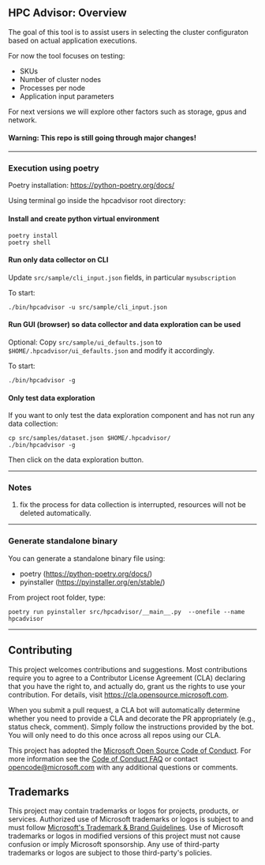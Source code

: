 ## HPC Advisor: Overview

The goal of this tool is to assist users in selecting the cluster configuraton
based on actual application executions.

For now the tool focuses on testing:
- SKUs
- Number of cluster nodes
- Processes per node
- Application input parameters

For next versions we will explore other factors such as storage, gpus and
network.

#### Warning: This repo is still going through major changes!

---

### Execution using poetry

Poetry installation: <https://python-poetry.org/docs/>

Using terminal go inside the hpcadvisor root directory:

#### Install and create python virtual environment
```
poetry install
poetry shell
```

#### Run only data collector on CLI

Update `src/sample/cli_input.json` fields, in particular `mysubscription`

To start:
```
./bin/hpcadvisor -u src/sample/cli_input.json
```

#### Run GUI (browser) so data collector and data exploration can be used

Optional: Copy `src/sample/ui_defaults.json` to
`$HOME/.hpcadvisor/ui_defaults.json` and modify it accordingly.

To start:
```
./bin/hpcadvisor -g
```

#### Only test data exploration

If you want to only test the data exploration component and has not run any data
collection:


```
cp src/samples/dataset.json $HOME/.hpcadvisor/
./bin/hpcadvisor -g
```

Then click on the data exploration button.


---
### Notes

1) fix the process for data collection is interrupted, resources will not be
deleted automatically.

---
### Generate standalone binary


You can generate a standalone binary file using:
- poetry (https://python-poetry.org/docs/)
- pyinstaller (https://pyinstaller.org/en/stable/)

From project root folder, type:

```
poetry run pyinstaller src/hpcadvisor/__main__.py  --onefile --name hpcadvisor
```

---
## Contributing

This project welcomes contributions and suggestions.  Most contributions require you to agree to a
Contributor License Agreement (CLA) declaring that you have the right to, and actually do, grant us
the rights to use your contribution. For details, visit https://cla.opensource.microsoft.com.

When you submit a pull request, a CLA bot will automatically determine whether you need to provide
a CLA and decorate the PR appropriately (e.g., status check, comment). Simply follow the instructions
provided by the bot. You will only need to do this once across all repos using our CLA.

This project has adopted the [Microsoft Open Source Code of Conduct](https://opensource.microsoft.com/codeofconduct/).
For more information see the [Code of Conduct FAQ](https://opensource.microsoft.com/codeofconduct/faq/) or
contact [opencode@microsoft.com](mailto:opencode@microsoft.com) with any additional questions or comments.

## Trademarks

This project may contain trademarks or logos for projects, products, or services. Authorized use of Microsoft
trademarks or logos is subject to and must follow
[Microsoft's Trademark & Brand Guidelines](https://www.microsoft.com/en-us/legal/intellectualproperty/trademarks/usage/general).
Use of Microsoft trademarks or logos in modified versions of this project must not cause confusion or imply Microsoft sponsorship.
Any use of third-party trademarks or logos are subject to those third-party's policies.
